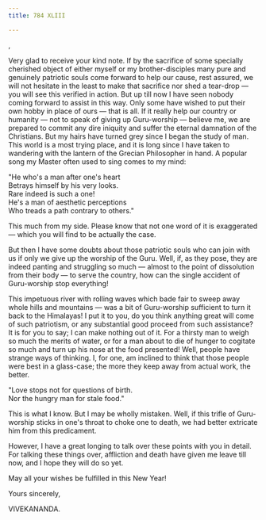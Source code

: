 ```yaml
---
title: 784 XLIII

---
```

  

  
,

Very glad to receive your kind note. If by the sacrifice of some
specially cherished object of either myself or my brother-disciples many
pure and genuinely patriotic souls come forward to help our cause, rest
assured, we will not hesitate in the least to make that sacrifice nor
shed a tear-drop — you will see this verified in action. But up till now
I have seen nobody coming forward to assist in this way. Only some have
wished to put their own hobby in place of ours — that is all. If it
really help our country or humanity — not to speak of giving up
Guru-worship — believe me, we are prepared to commit any dire iniquity
and suffer the eternal damnation of the Christians. But my hairs have
turned grey since I began the study of man. This world is a most trying
place, and it is long since I have taken to wandering with the lantern
of the Grecian Philosopher in hand. A popular song my Master often used
to sing comes to my mind:

"He who's a man after one's heart  
Betrays himself by his very looks.  
Rare indeed is such a one!  
He's a man of aesthetic perceptions  
Who treads a path contrary to others."

This much from my side. Please know that not one word of it is
exaggerated — which you will find to be actually the case.

But then I have some doubts about those patriotic souls who can join
with us if only we give up the worship of the Guru. Well, if, as they
pose, they are indeed panting and struggling so much — almost to the
point of dissolution from their body — to serve the country, how can the
single accident of Guru-worship stop everything!

This impetuous river with rolling waves which bade fair to sweep away
whole hills and mountains — was a bit of Guru-worship sufficient to turn
it back to the Himalayas! I put it to you, do you think anything great
will come of such patriotism, or any substantial good proceed from such
assistance? It is for you to say; I can make nothing out of it. For a
thirsty man to weigh so much the merits of water, or for a man about to
die of hunger to cogitate so much and turn up his nose at the food
presented! Well, people have strange ways of thinking. I, for one, am
inclined to think that those people were best in a glass-case; the more
they keep away from actual work, the better.

"Love stops not for questions of birth.  
Nor the hungry man for stale food."

This is what I know. But I may be wholly mistaken. Well, if this trifle
of Guru-worship sticks in one's throat to choke one to death, we had
better extricate him from this predicament.

However, I have a great longing to talk over these points with you in
detail. For talking these things over, affliction and death have given
me leave till now, and I hope they will do so yet.

May all your wishes be fulfilled in this New Year!

Yours sincerely,

VIVEKANANDA.